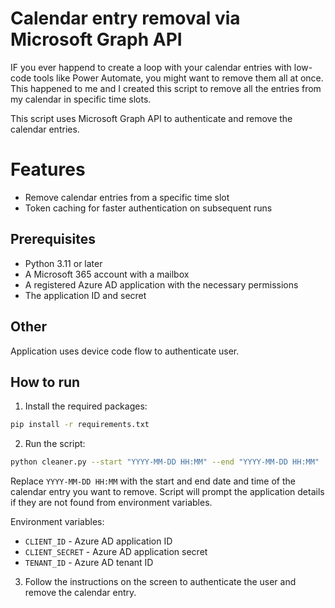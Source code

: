 # Calendar entry removal via Microsoft Graph API

IF you ever happend to create a loop with your calendar entries with low-code tools like Power Automate, you might want to remove them all at once.
This happened to me and I created this script to remove all the entries from my calendar in specific time slots.

This script uses Microsoft Graph API to authenticate and remove the calendar entries.

# Features

- Remove calendar entries from a specific time slot
- Token caching for faster authentication on subsequent runs

## Prerequisites

- Python 3.11 or later
- A Microsoft 365 account with a mailbox
- A registered Azure AD application with the necessary permissions
- The application ID and secret

## Other

Application uses device code flow to authenticate user.

## How to run

1. Install the required packages:

```bash
pip install -r requirements.txt
```

2. Run the script:

```bash
python cleaner.py --start "YYYY-MM-DD HH:MM" --end "YYYY-MM-DD HH:MM"
```

Replace `YYYY-MM-DD HH:MM` with the start and end date and time of the calendar entry you want to remove.
Script will prompt the application details if they are not found from environment variables.

Environment variables:
* `CLIENT_ID` - Azure AD application ID
* `CLIENT_SECRET` - Azure AD application secret
* `TENANT_ID` - Azure AD tenant ID

3. Follow the instructions on the screen to authenticate the user and remove the calendar entry.
